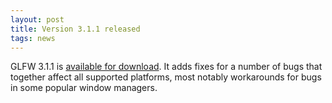 ```yaml
---
layout: post
title: Version 3.1.1 released
tags: news
---
```


GLFW 3.1.1 is [available for download](download.html).  It adds fixes for
a number of bugs that together affect all supported platforms, most notably
workarounds for bugs in some popular window managers.

